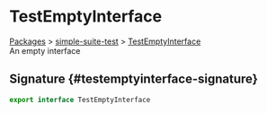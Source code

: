 # TestEmptyInterface

[Packages](./) > [simple-suite-test](./simple-suite-test) > [TestEmptyInterface](./simple-suite-test/testemptyinterface-interface)  
An empty interface  

## Signature {#testemptyinterface-signature}

```typescript
export interface TestEmptyInterface
```

